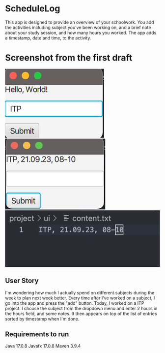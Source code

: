 # ScheduleLog
This app is designed to provide an overview of your schoolwork. You add the activities including subject you've been working on, and a brief note about your study session, and how many hours you worked. The app adds a timestamp, date and time, to the activity.

# Screenshot from the first draft
![](/startMenu.png) ![](/submit.png) ![](/readToFile.png)

## User Story
I'm wondering how much I actually spend on different subjects during the week to plan next week better. Every time after I've worked on a subject, I go into the app and press the "add" button. Today, I worked on a ITP project. I choose the subject from the dropdown menu and enter 2 hours in the hours field, and some notes. It then appears on top of the list of entries sorted by timestamp when I'm done.

## Requirements to run
Java 17.0.8
Javafx 17.0.8
Maven 3.9.4

